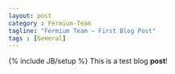 ```yaml
---
layout: post
category : Fermium-Team
tagline: "Fermium Team – First Blog Post"
tags : [General]
---
```

{% include JB/setup %}
This is a test blog **post**!